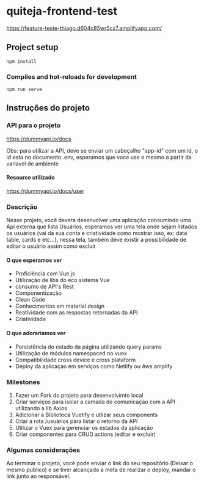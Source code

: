 # quiteja-frontend-test

https://feature-teste-thiago.d604c85wr5cx7.amplifyapp.com/

## Project setup
```
npm install
```

### Compiles and hot-reloads for development
```
npm run serve
```

## Instruções do projeto

### API para o projeto

https://dummyapi.io/docs

Obs: para utilizar a API, deve se enviar um cabeçalho "app-id" com um id, o id esta no documento .env, esperamos que voce use o mesmo a partir da variavel de ambiente

#### Resource utilizado

https://dummyapi.io/docs/user

### Descrição

Nesse projeto, você devera desenvolver uma aplicação consumindo uma Api externa que lista Usuários, esperamos ver uma tela onde sejam listados os usuários (vai da sua conta e criatividade como mostrar isso, ex: data table, cards e etc...), nessa tela, também deve existir a possibilidade de editar o usuário assim como excluir

#### O que esperamos ver

- Proficiência com Vue.js
- Utilização de libs do eco sistema Vue
- consumo de API's Rest
- Componentização
- Clean Code
- Conhecimentos em material design
- Reatividade com as respostas retornadas da API
- Criatividade

#### O que adorariamos ver

- Persistência do estado da página utilizando query params
- Utilização de módulos namespaced no vuex
- Compatibilidade cross device e cross plataform
- Deploy da aplicaçao em serviços como Netlify ou Aws amplify

### Milestones
1. Fazer um Fork do projeto para desenvolvimto local
2. Criar serviços para isolar a camada de comunicaçao com a API utilizando a lib Axios
3. Adicionar a Biblioteca Vuetify e utlizar seus components
4. Criar a rota /usuários para listar o retorno da API
5. Utilizar o Vuex para gerenciar os estados da aplicação
5. Criar componentes para CRUD actions (editar e excluir)

### Algumas considerações

Ao terminar o projeto, você pode enviar o link do seu repositório (Deixar o mesmo publico) e se tiver alcançado a meta de realizar o deploy, mandar o link junto ao responsável.
